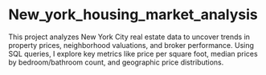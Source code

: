 # New_york_housing_market_analysis
This project analyzes New York City real estate data to uncover trends in property prices, neighborhood valuations, and broker performance. Using SQL queries, I explore key metrics like price per square foot, median prices by bedroom/bathroom count, and geographic price distributions.
